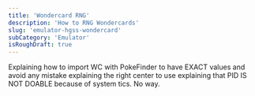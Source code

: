 ```yaml
---
title: 'Wondercard RNG'
description: 'How to RNG Wondercards'
slug: 'emulator-hgss-wondercard'
subCategory: 'Emulator'
isRoughDraft: true
---
```


Explaining how to import WC with PokeFinder to have EXACT values and avoid any mistake
explaining the right center to use
explaining that PID IS NOT DOABLE because of system tics. No way.
